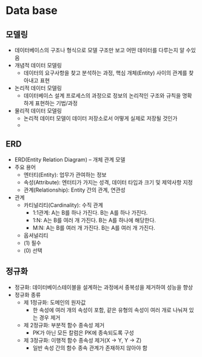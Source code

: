 # Data base
## 모델링
- 데이터베이스의 구조나 형식으로 모델 구조만 보고 어떤 데이터를 다루는지 알 수있음
- 개념적 데이터 모델링
    - 데이터의 요구사항을 찾고 분석하는 과정, 핵심 개체(Entity) 사이의 관계를 찾아내고 표현
- 논리적 데이터 모델링
    - 데이터베이스 설계 프로세스의 과정으로 정보의 논리적인 구조와 규칙을 명확하게 표현하는 기법/과정
- 물리적 데이터 모델링
    - 논리적 데이터 모델이 데이터 저장소로서 어떻게 실제로 저장될 것인가
    - 
## ERD
- ERD(Entity Relation Diagram) – 개체 관계 모델
- 주요 용어
    - 엔터티(Entity): 업무가 관여하는 정보
    - 속성(Attribute): 엔터티가 가지는 성격, 데이터 타입과 크기 및 제약사항 지정
    - 관계(Relationship): Entity 간의 관계, 연관성
- 관계
    - 카티널리티(Cardinality): 수직 관계
        - 1:1관계: A는 B를 하나 가진다. B는 A를 하나 가진다.
        - 1:N: A는 B를 여러 개 가진다. B는 A를 하나에 해당한다.
        - M:N: A는 B를 여러 개 가진다. B는 A를 여러 개 가진다.
    - 옵셔널리티
    - (1) 필수
    - (0) 선택

## 정규화
- 정규화: 데이터베이스테이블을 설계하는 과정에서 중복성을 제거하여 성능을 향상
- 정규화 종류
    - 제 1정규화: 도메인의 원자값
        - 한 속성에 여러 개의 속성이 포함, 같은 유형의 속성이 여러 개로 나눠져 있는 경우 제거
    - 제 2정규화: 부분적 함수 종속성 제거
        - PK가 아닌 모든 칼럼은 PK에 종속되도록 구성
    - 제 3정규화: 이행적 함수 종속성 제거(X -> Y, Y -> Z)
        - 일반 속성 간의 함수 종속 관계가 존재하지 않아야 함